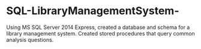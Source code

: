 # SQL-LibraryManagementSystem-

Using MS SQL Server 2014 Express, created a database and schema for a library management system. Created stored procedures that query common analysis questions.
